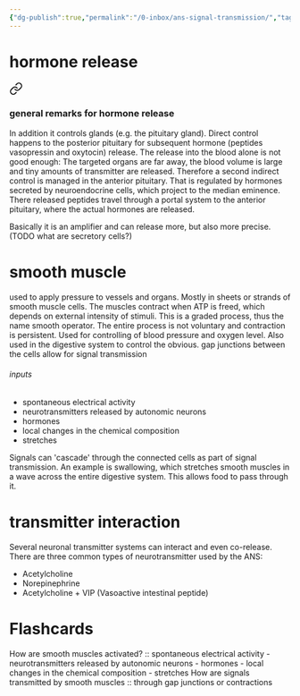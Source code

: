 ```yaml
---
{"dg-publish":true,"permalink":"/0-inbox/ans-signal-transmission/","tags":["uni/fmb/ans"]}
---
```


# hormone release

<div class="transclusion internal-embed is-loaded"><a class="markdown-embed-link" href="/0-inbox/hypothalamus/#general-remarks-for-hormone-release" aria-label="Open link"><svg xmlns="http://www.w3.org/2000/svg" width="24" height="24" viewBox="0 0 24 24" fill="none" stroke="currentColor" stroke-width="2" stroke-linecap="round" stroke-linejoin="round" class="svg-icon lucide-link"><path d="M10 13a5 5 0 0 0 7.54.54l3-3a5 5 0 0 0-7.07-7.07l-1.72 1.71"></path><path d="M14 11a5 5 0 0 0-7.54-.54l-3 3a5 5 0 0 0 7.07 7.07l1.71-1.71"></path></svg></a><div class="markdown-embed">



### general remarks for hormone release
In addition it controls glands (e.g. the pituitary gland). Direct control happens to the posterior pituitary for subsequent hormone (peptides vasopressin and oxytocin) release. The release into the blood alone is not good enough: The targeted organs are far away, the blood volume is large and tiny amounts of transmitter are released. Therefore a second indirect control is managed in the anterior pituitary. That is regulated by hormones secreted by neuroendocrine cells, which project to the median eminence. There released peptides travel through a portal system to the anterior pituitary, where the actual hormones are released. 

Basically it is an amplifier and can release more, but also more precise. (TODO what are secretory cells?)


</div></div>


# smooth muscle
used to apply pressure to vessels and organs. Mostly in sheets or strands of smooth muscle cells. The muscles contract when ATP is freed, which depends on external intensity of stimuli. This is a graded process, thus the name smooth operator.
The entire process is not voluntary and contraction is persistent.
Used for controlling of blood pressure and oxygen level. Also used in the digestive system to control the obvious.
gap junctions between the cells allow for signal transmission
###### inputs
- spontaneous electrical activity
- neurotransmitters released by autonomic neurons
- hormones
- local changes in the chemical composition
- stretches

Signals can 'cascade' through the connected cells as part of signal transmission. An example is swallowing, which stretches smooth muscles in a wave across the entire digestive system. This allows food to pass through it.

# transmitter interaction
Several neuronal transmitter systems can interact and even co-release. There are three common types of neurotransmitter used by the ANS:
- Acetylcholine
- Norepinephrine
- Acetylcholine + VIP (Vasoactive intestinal peptide)

# Flashcards
How are smooth muscles activated? :: spontaneous electrical activity - neurotransmitters released by autonomic neurons - hormones - local changes in the chemical composition - stretches
How are signals transmitted by smooth muscles :: through gap junctions or contractions
